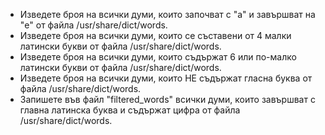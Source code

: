 - Изведете броя на всички думи, които започват с "a" и завършват на "e" от файла /usr/share/dict/words.
- Изведете броя на всички думи, които се съставени от 4 малки латински букви от файла /usr/share/dict/words.
- Изведете броя на всички думи, които съдържат 6 или по-малко латински букви от файла /usr/share/dict/words.
- Изведете броя на всички думи, които НЕ съдържат гласна буква от файла /usr/share/dict/words.
- Запишете във файл "filtered_words" всички думи, които завършват с главна латинска буква и съдържат цифра от файла /usr/share/dict/words.

